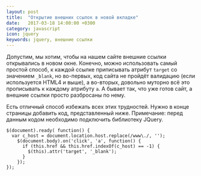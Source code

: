 ```yaml
---
layout: post
title:  "Открытие внешних ссылок в новой вкладке"
date:   2017-03-18 14:00:00 +0300
category: javascript
icon: jquery
keywords: jquery, внешние ссылки
---
```

<p>Допустим, мы хотим, чтобы на нашем сайте внешние ссылки открывались в новом окне. Конечно, можно использовать самый простой способ, к каждой ссылке приписывать атрибут <code>target</code> со значением <code>_blank</code>, но во-первых, код сайта не пройдёт валидацию (если используется HTML4 и выше), а во-вторых, довольно муторно всё это прописывать к каждому атрибуту <code>a</code>. А бывает так, что уже готов сайт, а внешние ссылки просто разбросаны по нему.</p>
<p>Есть отличный способ избежать всех этих трудностей. Нужно в конце страницы добавить код, представленный ниже. Примечание: перед данным кодом необходимо подключить библиотеку JQuery.</p>
<pre><code>$(document).ready( function() {
  var c_host = document.location.host.replace(/www\./, '');
    $(document.body).on('click', 'a', function() {
      if (this.href && this.href.indexOf(c_host) == -1) {
        $(this).attr('target', '_blank');
      }
    });
});</code></pre>